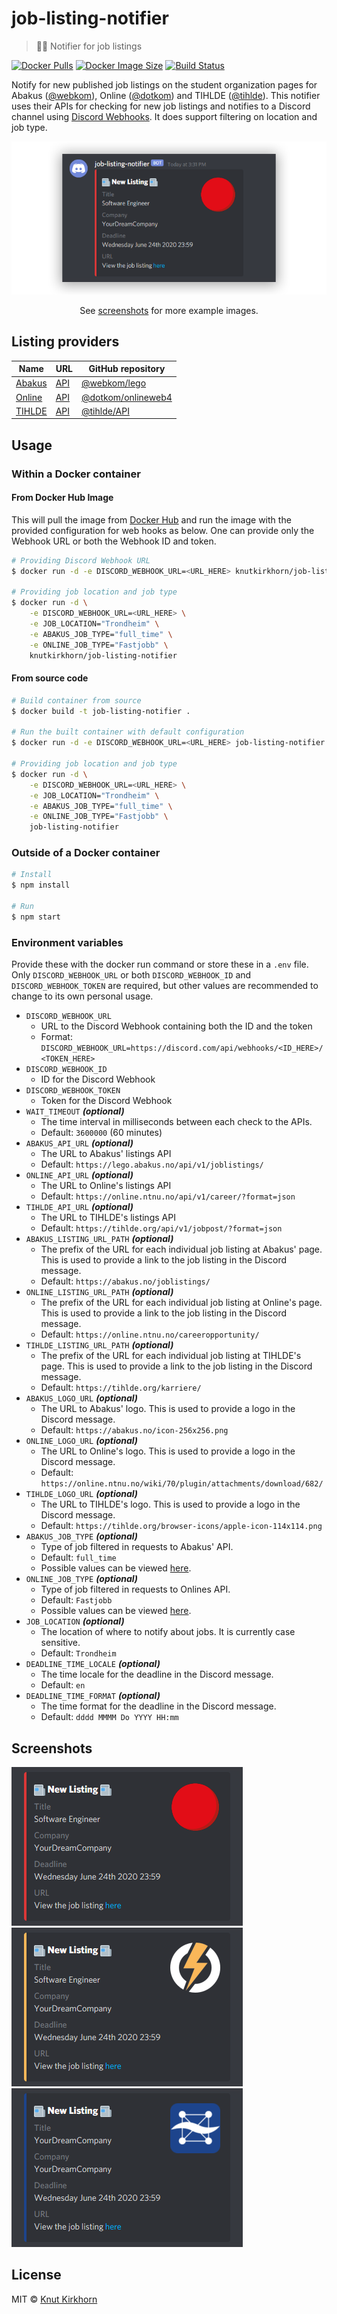 # job-listing-notifier
> 📰⏰ Notifier for job listings

[![Docker Pulls](https://img.shields.io/docker/pulls/knutkirkhorn/job-listing-notifier)](https://hub.docker.com/r/knutkirkhorn/job-listing-notifier) [![Docker Image Size](https://badgen.net/docker/size/knutkirkhorn/job-listing-notifier)](https://hub.docker.com/r/knutkirkhorn/job-listing-notifier) [![Build Status](https://travis-ci.com/Knutakir/job-listing-notifier.svg?branch=master)](https://travis-ci.com/Knutakir/job-listing-notifier)

Notify for new published job listings on the student organization pages for Abakus ([@webkom](https://github.com/webkom)), Online ([@dotkom](https://github.com/dotkom)) and TIHLDE ([@tihlde](https://github.com/tihlde)).
This notifier uses their APIs for checking for new job listings and notifies to a Discord channel using [Discord Webhooks](https://discord.com/developers/docs/resources/webhook). It does support filtering on location and job type.

<div align="center">
	<img src="https://raw.githubusercontent.com/Knutakir/job-listing-notifier/master/media/top-image.png" alt="Job listing notification example from Abakus">
	<p>See <a href="https://github.com/Knutakir/job-listing-notifier#Screenshots">screenshots</a> for more example images.</p>
</div>

## Listing providers
| Name | URL | GitHub repository |
| --- | --- | --- |
| [Abakus](https://abakus.no) | [API](https://lego.abakus.no/api/v1/) | [@webkom/lego](https://github.com/webkom/lego) |
| [Online](https://online.ntnu.no) | [API](https://online.ntnu.no/api/v1/) | [@dotkom/onlineweb4](https://github.com/dotkom/onlineweb4) |
| [TIHLDE](https://tihlde.org) | [API](https://tihlde.org/api/v1/) | [@tihlde/API](https://github.com/tihlde/API) |

## Usage
### Within a Docker container
#### From Docker Hub Image
This will pull the image from [Docker Hub](https://hub.docker.com/) and run the image with the provided configuration for web hooks as below. One can provide only the Webhook URL or both the Webhook ID and token.

```sh
# Providing Discord Webhook URL
$ docker run -d -e DISCORD_WEBHOOK_URL=<URL_HERE> knutkirkhorn/job-listing-notifier

# Providing job location and job type
$ docker run -d \
    -e DISCORD_WEBHOOK_URL=<URL_HERE> \
    -e JOB_LOCATION="Trondheim" \
    -e ABAKUS_JOB_TYPE="full_time" \
    -e ONLINE_JOB_TYPE="Fastjobb" \
    knutkirkhorn/job-listing-notifier
```

#### From source code
```sh
# Build container from source
$ docker build -t job-listing-notifier .

# Run the built container with default configuration
$ docker run -d -e DISCORD_WEBHOOK_URL=<URL_HERE> job-listing-notifier

# Providing job location and job type
$ docker run -d \
    -e DISCORD_WEBHOOK_URL=<URL_HERE> \
    -e JOB_LOCATION="Trondheim" \
    -e ABAKUS_JOB_TYPE="full_time" \
    -e ONLINE_JOB_TYPE="Fastjobb" \
    job-listing-notifier
```

### Outside of a Docker container
```sh
# Install
$ npm install

# Run
$ npm start
```

### Environment variables
Provide these with the docker run command or store these in a `.env` file. Only `DISCORD_WEBHOOK_URL` or both `DISCORD_WEBHOOK_ID` and `DISCORD_WEBHOOK_TOKEN` are required, but other values are recommended to change to its own personal usage.

- `DISCORD_WEBHOOK_URL`
    - URL to the Discord Webhook containing both the ID and the token
    - Format: `DISCORD_WEBHOOK_URL=https://discord.com/api/webhooks/<ID_HERE>/<TOKEN_HERE>`
- `DISCORD_WEBHOOK_ID`
    - ID for the Discord Webhook
- `DISCORD_WEBHOOK_TOKEN`
    - Token for the Discord Webhook
- `WAIT_TIMEOUT` ***(optional)***
    - The time interval in milliseconds between each check to the APIs.
    - Default: `3600000` (60 minutes)
- `ABAKUS_API_URL` ***(optional)***
    - The URL to Abakus' listings API
    - Default: `https://lego.abakus.no/api/v1/joblistings/`
- `ONLINE_API_URL` ***(optional)***
    - The URL to Online's listings API
    - Default: `https://online.ntnu.no/api/v1/career/?format=json`
- `TIHLDE_API_URL` ***(optional)***
    - The URL to TIHLDE's listings API
    - Default: `https://tihlde.org/api/v1/jobpost/?format=json`
- `ABAKUS_LISTING_URL_PATH` ***(optional)***
    - The prefix of the URL for each individual job listing at Abakus' page. This is used to provide a link to the job listing in the Discord message.
    - Default: `https://abakus.no/joblistings/`
- `ONLINE_LISTING_URL_PATH` ***(optional)***
    - The prefix of the URL for each individual job listing at Online's page. This is used to provide a link to the job listing in the Discord message.
    - Default: `https://online.ntnu.no/careeropportunity/`
- `TIHLDE_LISTING_URL_PATH` ***(optional)***
    - The prefix of the URL for each individual job listing at TIHLDE's page. This is used to provide a link to the job listing in the Discord message.
    - Default: `https://tihlde.org/karriere/`
- `ABAKUS_LOGO_URL` ***(optional)***
    - The URL to Abakus' logo. This is used to provide a logo in the Discord message.
    - Default: `https://abakus.no/icon-256x256.png`
- `ONLINE_LOGO_URL` ***(optional)***
    - The URL to Online's logo. This is used to provide a logo in the Discord message.
    - Default: `https://online.ntnu.no/wiki/70/plugin/attachments/download/682/`
- `TIHLDE_LOGO_URL` ***(optional)***
    - The URL to TIHLDE's logo. This is used to provide a logo in the Discord message.
    - Default: `https://tihlde.org/browser-icons/apple-icon-114x114.png`
- `ABAKUS_JOB_TYPE` ***(optional)***
    - Type of job filtered in requests to Abakus' API.
    - Default: `full_time`
    - Possible values can be viewed [here](https://github.com/webkom/lego/blob/master/lego/apps/joblistings/models.py#L18-L22).
- `ONLINE_JOB_TYPE` ***(optional)***
    - Type of job filtered in requests to Onlines API.
    - Default: `Fastjobb`
    - Possible values can be viewed [here](https://github.com/dotkom/onlineweb4/blob/develop/apps/careeropportunity/models.py#L26-L32).
- `JOB_LOCATION` ***(optional)***
    - The location of where to notify about jobs. It is currently case sensitive.
    - Default: `Trondheim`
- `DEADLINE_TIME_LOCALE` ***(optional)***
    - The time locale for the deadline in the Discord message.
    - Default: `en`
- `DEADLINE_TIME_FORMAT` ***(optional)***
    - The time format for the deadline in the Discord message.
    - Default: `dddd MMMM Do YYYY HH:mm`

## Screenshots
![Abakus notifiction](https://raw.githubusercontent.com/Knutakir/job-listing-notifier/master/media/abakus.png)
![Online notifiction](https://raw.githubusercontent.com/Knutakir/job-listing-notifier/master/media/online.png)
![TIHLDE notifiction](https://raw.githubusercontent.com/Knutakir/job-listing-notifier/master/media/tihlde.png)

## License
MIT © [Knut Kirkhorn](https://github.com/Knutakir/job-listing-notifier/blob/master/LICENSE)
